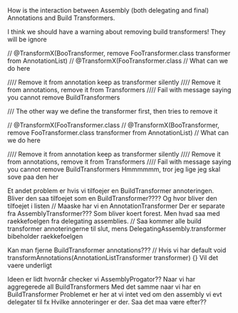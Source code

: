 How is the interaction between Assembly (both delegating and final) Annotations and Build Transformers.


  I think we should have a warning about removing build transformers! 
  They will be ignore
  
  
  // @TransformX(BooTransformer, remove FooTransformer.class transformer from AnnotationList)
  // @TransformX(FooTransformer.class
  // What can we do here
  
  //// Remove it from annotation keep as transformer silently
  //// Remove it from annotations, remove it from Transformers
  //// Fail with message saying you cannot remove BuildTransformers


  /// The other way we define the transformer first, then tries to remove it
  
  // @TransformX(FooTransformer.class
  // @TransformX(BooTransformer, remove FooTransformer.class transformer from AnnotationList)
  // What can we do here
  
  //// Remove it from annotation keep as transformer silently
  //// Remove it from annotations, remove it from Transformers
  //// Fail with message saying you cannot remove BuildTransformers
  Hmmmmmm, tror jeg lige jeg skal sove paa den her

  Et andet problem er hvis vi tilfoejer en BuildTransformer annoteringen. Bliver den saa tilfoejet som en BuildTransformer???? Og hvor bliver den tilfoejet i listen
  // Maaske har vi en AnnotationTransformer Der er separate fra AssemblyTransformer??? Som bliver koert forest. Men hvad saa med raekkefoelgen fra delegating assemblies.
  // Saa kommer  alle build transformer annoteringerne til slut, mens DelegatingAssembly.transformer bibeholder raekkefoelgen



Kan man fjerne BuildTransformer annotations???
  // Hvis vi har     default void transformAnnotations(AnnotationListTransformer transformer) {}
    Vil det vaere underligt

Ideen er lidt hvornår checker vi AssemblyProgator??
  Naar vi har aggregerede all BuildTransformers
  Med det samme naar vi har en BuildTransformer
    Problemet er her at vi intet ved om den assembly vi evt delegater til fx Hvilke annoteringer er der. Saa det maa være efter??




